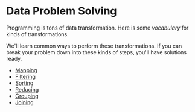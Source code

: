 # Data Problem Solving
Programming is tons of data transformation.
Here is some _vocabulary_ for kinds of transformations.

We'll learn common ways to perform these transformations.
If you can break your problem down into these kinds of steps, you'll have solutions ready.

* [Mapping](mapping.md)
* [Filtering](filtering.md)
* [Sorting](sorting.md)
* [Reducing](reducing.md)
* [Grouping](grouping.md)
* [Joining](joining.md)
